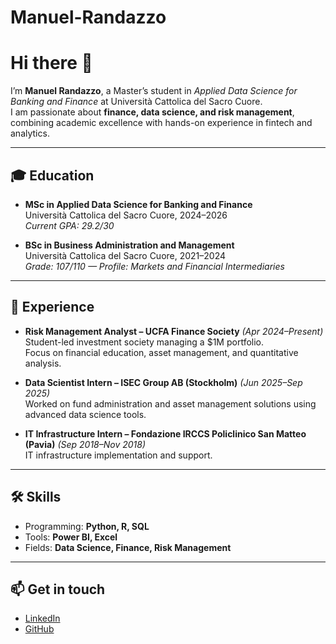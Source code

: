 # Manuel-Randazzo
# Hi there 👋

I’m **Manuel Randazzo**, a Master’s student in *Applied Data Science for Banking and Finance* at Università Cattolica del Sacro Cuore.  
I am passionate about **finance, data science, and risk management**, combining academic excellence with hands-on experience in fintech and analytics.

---

## 🎓 Education
- **MSc in Applied Data Science for Banking and Finance**  
  Università Cattolica del Sacro Cuore, 2024–2026  
  *Current GPA: 29.2/30*  

- **BSc in Business Administration and Management**  
  Università Cattolica del Sacro Cuore, 2021–2024  
  *Grade: 107/110 — Profile: Markets and Financial Intermediaries*  

---

## 💼 Experience
- **Risk Management Analyst – UCFA Finance Society** *(Apr 2024–Present)*  
  Student-led investment society managing a $1M portfolio.  
  Focus on financial education, asset management, and quantitative analysis.  

- **Data Scientist Intern – ISEC Group AB (Stockholm)** *(Jun 2025–Sep 2025)*  
  Worked on fund administration and asset management solutions using advanced data science tools.  

- **IT Infrastructure Intern – Fondazione IRCCS Policlinico San Matteo (Pavia)** *(Sep 2018–Nov 2018)*  
  IT infrastructure implementation and support.  

---

## 🛠️ Skills
- Programming: **Python, R, SQL**  
- Tools: **Power BI, Excel**  
- Fields: **Data Science, Finance, Risk Management**  

---

## 📫 Get in touch
- [LinkedIn](https://www.linkedin.com/in/manuel-randazzo-b23188242/)  
- [GitHub](https://github.com/Rendi28)  
